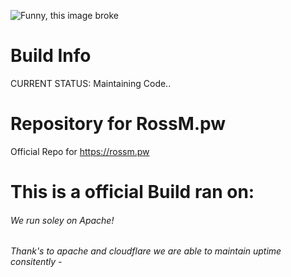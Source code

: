 ![Funny, this image broke](https://i.rossm.pw/448563.png)

# Build Info
CURRENT STATUS: Maintaining Code..

# Repository for RossM.pw   
Official Repo for https://rossm.pw

# This is a official Build ran on: 


###### We run soley on  Apache!
###### Thank's to apache and cloudflare we are able to maintain uptime consitently -
